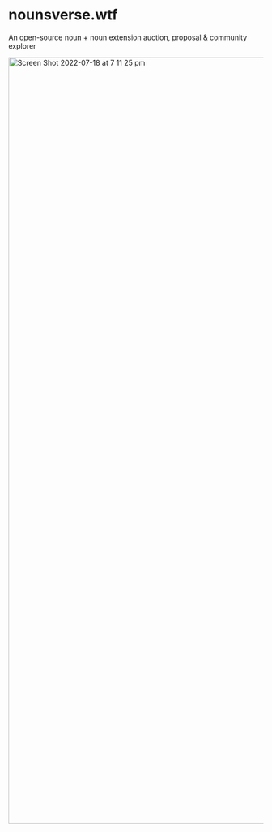 # nounsverse.wtf

An open-source noun + noun extension auction, proposal & community explorer 

<img width="1512" alt="Screen Shot 2022-07-18 at 7 11 25 pm" src="https://user-images.githubusercontent.com/26760207/179566271-97ad6aad-fc7a-4539-a355-df2a34858ef3.png">
